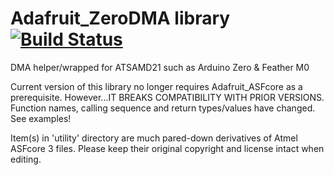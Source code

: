 # Adafruit_ZeroDMA library [![Build Status](https://github.com/adafruit/Adafruit_ZeroDMA/workflows/Arduino%20Library%20CI/badge.svg)](https://github.com/adafruit/Adafruit_ZeroDMA/actions)

DMA helper/wrapped for ATSAMD21 such as Arduino Zero &amp; Feather M0

Current version of this library no longer requires Adafruit_ASFcore as a prerequisite. However...IT BREAKS COMPATIBILITY WITH PRIOR VERSIONS. Function names, calling sequence and return types/values have changed. See examples!

Item(s) in 'utility' directory are much pared-down derivatives of Atmel ASFcore 3 files. Please keep their original copyright and license intact when editing.
